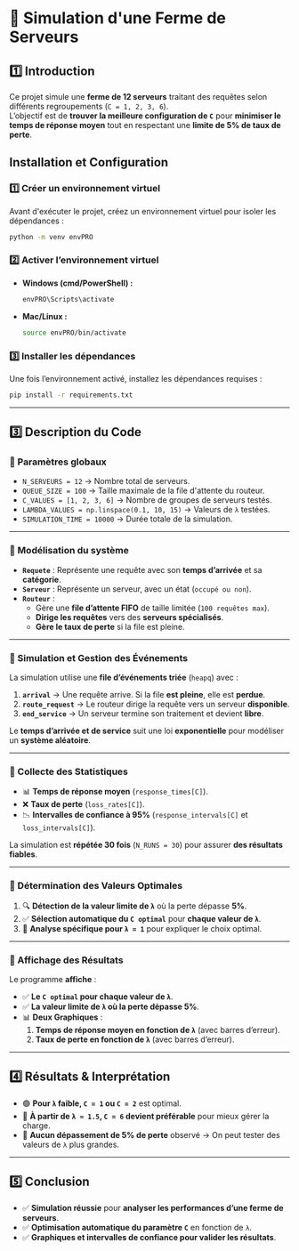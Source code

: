 # 📌 **Simulation d'une Ferme de Serveurs**

## **1️⃣ Introduction**
Ce projet simule une **ferme de 12 serveurs** traitant des requêtes selon différents regroupements (`C = 1, 2, 3, 6`).  
L’objectif est de **trouver la meilleure configuration de `C`** pour **minimiser le temps de réponse moyen** tout en respectant une **limite de 5% de taux de perte**.

## Installation et Configuration

### 1️⃣ Créer un environnement virtuel
Avant d'exécuter le projet, créez un environnement virtuel pour isoler les dépendances :
```bash
python -m venv envPRO
```

### 2️⃣ Activer l’environnement virtuel
- **Windows (cmd/PowerShell) :**
  ```powershell
  envPRO\Scripts\activate
  ```
- **Mac/Linux :**
  ```bash
  source envPRO/bin/activate
  ```

### 3️⃣ Installer les dépendances
Une fois l’environnement activé, installez les dépendances requises :
```bash
pip install -r requirements.txt
```

---

## **3️⃣ Description du Code**

### **📌 Paramètres globaux**
- `N_SERVEURS = 12` → Nombre total de serveurs.  
- `QUEUE_SIZE = 100` → Taille maximale de la file d'attente du routeur.  
- `C_VALUES = [1, 2, 3, 6]` → Nombre de groupes de serveurs testés.  
- `LAMBDA_VALUES = np.linspace(0.1, 10, 15)` → Valeurs de `λ` testées.  
- `SIMULATION_TIME = 10000` → Durée totale de la simulation.  

---

### **📌 Modélisation du système**
- **`Requete`** : Représente une requête avec son **temps d’arrivée** et sa **catégorie**.  
- **`Serveur`** : Représente un serveur, avec un état (`occupé ou non`).  
- **`Routeur`** :
  - Gère une **file d’attente FIFO** de taille limitée (`100 requêtes max`).  
  - **Dirige les requêtes** vers des **serveurs spécialisés**.  
  - **Gère le taux de perte** si la file est pleine.

---

### **📌 Simulation et Gestion des Événements**
La simulation utilise une **file d’événements triée** (`heapq`) avec :  
1. **`arrival`** → Une requête arrive. Si la file **est pleine**, elle est **perdue**.  
2. **`route_request`** → Le routeur dirige la requête vers un serveur **disponible**.  
3. **`end_service`** → Un serveur termine son traitement et devient **libre**.  

Le **temps d’arrivée et de service** suit une loi **exponentielle** pour modéliser un **système aléatoire**.

---

### **📌 Collecte des Statistiques**
- 📊 **Temps de réponse moyen** (`response_times[C]`).  
- ❌ **Taux de perte** (`loss_rates[C]`).  
- 📉 **Intervalles de confiance à 95%** (`response_intervals[C]` et `loss_intervals[C]`).  

La simulation est **répétée 30 fois** (`N_RUNS = 30`) pour assurer **des résultats fiables**.

---

### **📌 Détermination des Valeurs Optimales**
1. 🔍 **Détection de la valeur limite de `λ`** où la perte dépasse **5%**.  
2. ✅ **Sélection automatique du `C optimal`** pour **chaque valeur de `λ`**.  
3. 📌 **Analyse spécifique pour `λ = 1`** pour expliquer le choix optimal.

---

### **📌 Affichage des Résultats**
Le programme **affiche** :
- ✅ **Le `C optimal` pour chaque valeur de `λ`**.  
- ✅ **La valeur limite de `λ` où la perte dépasse 5%**.  
- 📊 **Deux Graphiques** :
  1. **Temps de réponse moyen en fonction de `λ`** (avec barres d’erreur).  
  2. **Taux de perte en fonction de `λ`** (avec barres d’erreur).  

---

## **4️⃣ Résultats & Interprétation**
- 🟢 **Pour `λ` faible, `C = 1` ou `C = 2`** est optimal.  
- 🔴 **À partir de `λ ≈ 1.5`, `C = 6` devient préférable** pour mieux gérer la charge.  
- 🔎 **Aucun dépassement de 5% de perte** observé → On peut tester des valeurs de `λ` plus grandes.  

---

## **5️⃣ Conclusion**
- ✅ **Simulation réussie** pour **analyser les performances d’une ferme de serveurs**.  
- ✅ **Optimisation automatique du paramètre `C`** en fonction de `λ`.  
- ✅ **Graphiques et intervalles de confiance pour valider les résultats**.  

